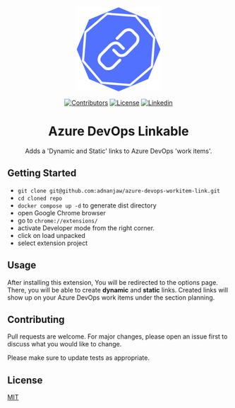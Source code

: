 <div align="center">
  <a href="https://github.com/adnanjaw/azure-devops-workitem-link">
    <img src="src/assets/favicon/logo-tran.png" alt="Logo" width="190" height="190">
  </a>
<div align="center">

<a href="Contributors">![Contributors](https://img.shields.io/badge/Contributors-red?style=plastic)</a>
<a href="License">![License](https://img.shields.io/badge/License-MIT-greeb?style=plastic)</a>
<a href="Linkedin">![Linkedin](https://img.shields.io/badge/LinkedIn-yellow)</a>

</div>
<h1 align="center">Azure DevOps Linkable</h1>
  <p align="center">
    Adds a 'Dynamic and Static' links to Azure DevOps 'work items'.
  </p>
</div>

## Getting Started
- `git clone git@github.com:adnanjaw/azure-devops-workitem-link.git`
- `cd cloned repo`
- `docker compose up -d` to generate dist directory
- open Google Chrome browser
- go to `chrome://extensions/`
- activate Developer mode from the right corner.
- click on load unpacked
- select extension project

## Usage
After installing this extension, You will be redirected to the options page. There, you will be able to create **dynamic** and **static** links. Created links will show up on your Azure DevOps work items under the section planning.


## Contributing

Pull requests are welcome. For major changes, please open an issue first
to discuss what you would like to change.

Please make sure to update tests as appropriate.

## License

[MIT](https://choosealicense.com/licenses/mit/)
